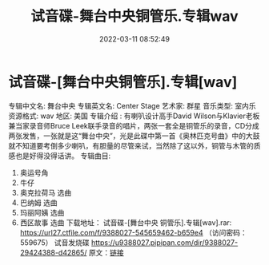 ﻿---
title: 试音碟-舞台中央铜管乐.专辑wav
date: 2022-03-11 08:52:49
categories: 试音碟、非卖品、发烧碟
tags: 纯音雅乐
---
# 试音碟-[舞台中央铜管乐].专辑[wav]

专辑中文名: 舞台中央
专辑英文名: Center Stage
艺术家: 群星
音乐类型: 室内乐
资源格式: wav
地区: 美国
专辑介绍 :
有喇叭设计高手David Wilson与Klavier老板兼当家录音师Bruce
Leek联手录音的唱片，两张一套全是铜管乐的录音，CD分成两张发售，一张就是这“舞台中央”，光是此碟中第一首《奥林匹克号曲》中的大鼓就不知道要考倒多少喇叭，有胆量的尽管来试，当然除了这以外，铜管与木管的质感也是好得没得话讲。
专辑曲目:
01. 奥运号角
02. 牛仔
03. 奥克拉荷马 选曲
04. 巴纳姆 选曲
05. 玛丽阿姨 选曲
06. 西区故事 选曲
下载地址：
试音碟-[舞台中央 铜管乐].专辑[wav].rar: https://url27.ctfile.com/f/9388027-545659462-b659e4
（访问密码：559675）
试音发烧碟
https://u9388027.pipipan.com/dir/9388027-29424388-d42865/
原文：[链接](https://blog.sina.com.cn/s/blog_1647c7e7601030w54.html)